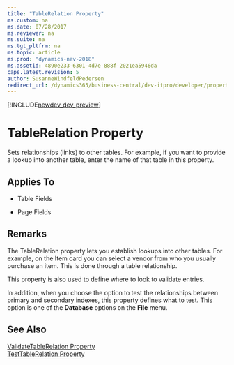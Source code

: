```yaml
---
title: "TableRelation Property"
ms.custom: na
ms.date: 07/28/2017
ms.reviewer: na
ms.suite: na
ms.tgt_pltfrm: na
ms.topic: article
ms.prod: "dynamics-nav-2018"
ms.assetid: 4890e233-6301-4d7e-888f-2021ea5946da
caps.latest.revision: 5
author: SusanneWindfeldPedersen
redirect_url: /dynamics365/business-central/dev-itpro/developer/properties/devenv-properties
---
```


[!INCLUDE[newdev_dev_preview](../includes/newdev_dev_preview.md)]

# TableRelation Property
Sets relationships \(links\) to other tables. For example, if you want to provide a lookup into another table, enter the name of that table in this property.  
  
## Applies To  
  
-   Table Fields  
  
-   Page Fields  
  
## Remarks  
 The TableRelation property lets you establish lookups into other tables. For example, on the Item card you can select a vendor from who you usually purchase an item. This is done through a table relationship.  
  
 This property is also used to define where to look to validate entries.  
  
 In addition, when you choose the option to test the relationships between primary and secondary indexes, this property defines what to test. This option is one of the **Database** options on the **File** menu.  
  
## See Also  
 [ValidateTableRelation Property](devenv-validatetablerelation-property.md)   
 [TestTableRelation Property](devenv-testtablerelation-property.md)